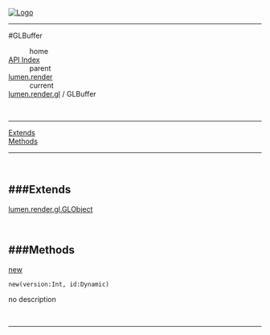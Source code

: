 
[![Logo](../../../../images/logo.png)](../../../../index.html)

---

#GLBuffer


&emsp;&emsp;&emsp;home   
[API Index](../../../../api/index.html#lumen.render)   
&emsp;&emsp;&emsp;parent    
[lumen.render](../)     
&emsp;&emsp;&emsp;current    
[lumen.render.gl](./) / GLBuffer

<br/>

---


[Extends](#Extends)   
[Methods](#Methods)   


---

&nbsp;   

<a class="lift" name="Extends" ></a>
###Extends   
---
<a class="lift" name="lumen.render.gl.GLObject" href="{{{rel_path}}}api/lumen/render.gl.GLObject.html">lumen.render.gl.GLObject</a>

&nbsp;   

<a class="lift" name="Methods" ></a>
###Methods   
---
<a class="lift" name="new" href="#new">new</a>



`new(version:Int, id:Dynamic) `

<span class="small_desc_flat"> no description </span>   



&nbsp;
&nbsp;
&nbsp;

---  


&nbsp;   
&nbsp;   